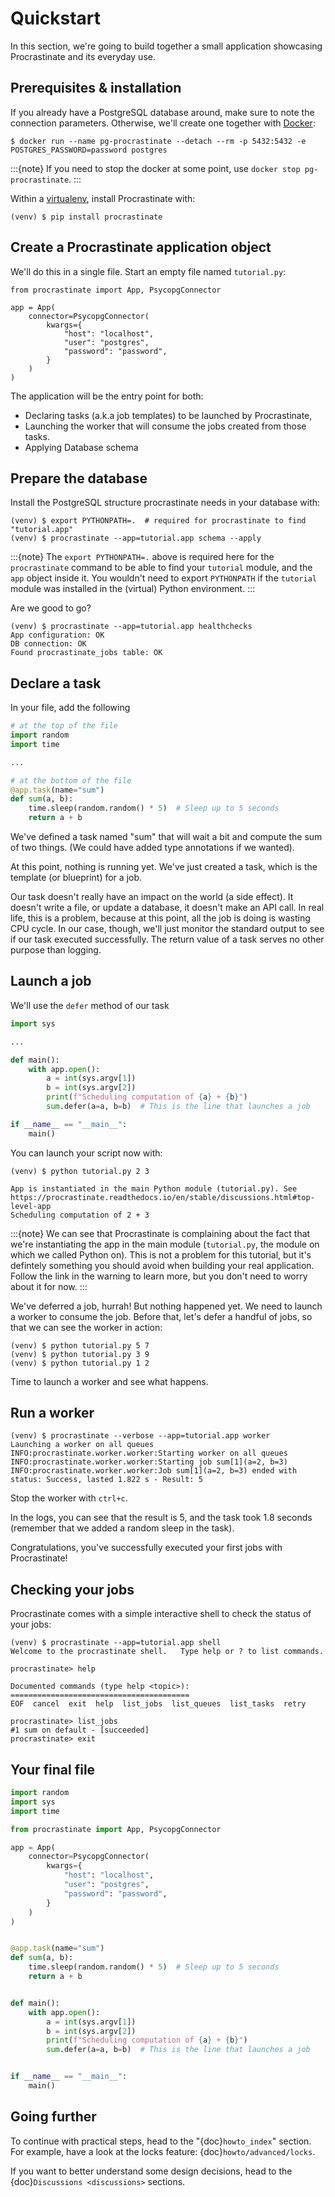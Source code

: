# Quickstart

In this section, we're going to build together a small application showcasing
Procrastinate and its everyday use.

## Prerequisites & installation

If you already have a PostgreSQL database around, make sure to note the connection
parameters. Otherwise, we'll create one together with [Docker]:

```console
$ docker run --name pg-procrastinate --detach --rm -p 5432:5432 -e POSTGRES_PASSWORD=password postgres
```

:::{note}
If you need to stop the docker at some point, use `docker stop pg-procrastinate`.
:::

Within a [virtualenv], install Procrastinate with:

```console
(venv) $ pip install procrastinate
```

## Create a Procrastinate application object

We'll do this in a single file. Start an empty file named `tutorial.py`:

```
from procrastinate import App, PsycopgConnector

app = App(
    connector=PsycopgConnector(
        kwargs={
            "host": "localhost",
            "user": "postgres",
            "password": "password",
        }
    )
)
```

The application will be the entry point for both:

- Declaring tasks (a.k.a job templates) to be launched by Procrastinate,
- Launching the worker that will consume the jobs created from those tasks.
- Applying Database schema

## Prepare the database

Install the PostgreSQL structure procrastinate needs in your database with:

```console
(venv) $ export PYTHONPATH=.  # required for procrastinate to find "tutorial.app"
(venv) $ procrastinate --app=tutorial.app schema --apply
```

:::{note}
The `export PYTHONPATH=.` above is required here for the `procrastinate`
command to be able to find your `tutorial` module, and the `app` object
inside it. You wouldn't need to export `PYTHONPATH` if the `tutorial`
module was installed in the (virtual) Python environment.
:::

Are we good to go?

```console
(venv) $ procrastinate --app=tutorial.app healthchecks
App configuration: OK
DB connection: OK
Found procrastinate_jobs table: OK
```

## Declare a task

In your file, add the following

```python
# at the top of the file
import random
import time

...

# at the bottom of the file
@app.task(name="sum")
def sum(a, b):
    time.sleep(random.random() * 5)  # Sleep up to 5 seconds
    return a + b
```

We've defined a task named "sum" that will wait a bit and compute the sum of two things.
(We could have added type annotations if we wanted).

At this point, nothing is running yet. We've just created a task, which is the template
(or blueprint) for a job.

Our task doesn't really have an impact on the world (a side effect). It doesn't write a
file, or update a database, it doesn't make an API call. In real life, this is a
problem, because at this point, all the job is doing is wasting CPU cycle. In our case,
though, we'll just monitor the standard output to see if our task executed successfully.
The return value of a task serves no other purpose than logging.

## Launch a job

We'll use the `defer` method of our task

```python
import sys

...

def main():
    with app.open():
        a = int(sys.argv[1])
        b = int(sys.argv[2])
        print(f"Scheduling computation of {a} + {b}")
        sum.defer(a=a, b=b)  # This is the line that launches a job

if __name__ == "__main__":
    main()
```

You can launch your script now with:

```console
(venv) $ python tutorial.py 2 3

App is instantiated in the main Python module (tutorial.py). See https://procrastinate.readthedocs.io/en/stable/discussions.html#top-level-app
Scheduling computation of 2 + 3
```

:::{note}
We can see that Procrastinate is complaining about the fact that we're instantiating
the app in the main module (`tutorial.py`, the module on which we called Python on).
This is not a problem for this tutorial, but it's defintely something you should
avoid when building your real application. Follow the link in the warning to learn
more, but you don't need to worry about it for now.
:::

We've deferred a job, hurrah! But nothing happened yet. We need to launch a worker to
consume the job. Before that, let's defer a handful of jobs, so that we can see the
worker in action:

```console
(venv) $ python tutorial.py 5 7
(venv) $ python tutorial.py 3 9
(venv) $ python tutorial.py 1 2
```

Time to launch a worker and see what happens.

## Run a worker

```console
(venv) $ procrastinate --verbose --app=tutorial.app worker
Launching a worker on all queues
INFO:procrastinate.worker.worker:Starting worker on all queues
INFO:procrastinate.worker.worker:Starting job sum[1](a=2, b=3)
INFO:procrastinate.worker.worker:Job sum[1](a=2, b=3) ended with status: Success, lasted 1.822 s - Result: 5
```

Stop the worker with `ctrl+c`.

In the logs, you can see that the result is 5, and the task took 1.8 seconds (remember
that we added a random sleep in the task).

Congratulations, you've successfully executed your first jobs with Procrastinate!

## Checking your jobs

Procrastinate comes with a simple interactive shell to check the status of your jobs:

```console
(venv) $ procrastinate --app=tutorial.app shell
Welcome to the procrastinate shell.   Type help or ? to list commands.

procrastinate> help

Documented commands (type help <topic>):
========================================
EOF  cancel  exit  help  list_jobs  list_queues  list_tasks  retry

procrastinate> list_jobs
#1 sum on default - [succeeded]
procrastinate> exit
```

## Your final file

```python
import random
import sys
import time

from procrastinate import App, PsycopgConnector

app = App(
    connector=PsycopgConnector(
        kwargs={
            "host": "localhost",
            "user": "postgres",
            "password": "password",
        }
    )
)


@app.task(name="sum")
def sum(a, b):
    time.sleep(random.random() * 5)  # Sleep up to 5 seconds
    return a + b


def main():
    with app.open():
        a = int(sys.argv[1])
        b = int(sys.argv[2])
        print(f"Scheduling computation of {a} + {b}")
        sum.defer(a=a, b=b)  # This is the line that launches a job


if __name__ == "__main__":
    main()
```

## Going further

To continue with practical steps, head to the "{doc}`howto_index`" section. For
example, have a look at the locks feature: {doc}`howto/advanced/locks`.

If you want to better understand some design decisions, head to the {doc}`Discussions
<discussions>` sections.

[docker]: https://docs.docker.com/
[virtualenv]: https://packaging.python.org/tutorials/installing-packages/#creating-virtual-environments
